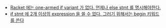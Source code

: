 * [Racket 에는 one-armed if variant 가 없다. 언제나 else stmt 를 명시해야한다.](http://stackoverflow.com/questions/10863192/why-is-one-armed-if-missing-from-racket)
* [if stmt 에 2개 이상의 expression 을 쓸 수 없다. 그러기 위해서는 begin 키워드를 쓴다](http://stackoverflow.com/questions/15964005/scheme-if-statement-performing-multiple-actions)